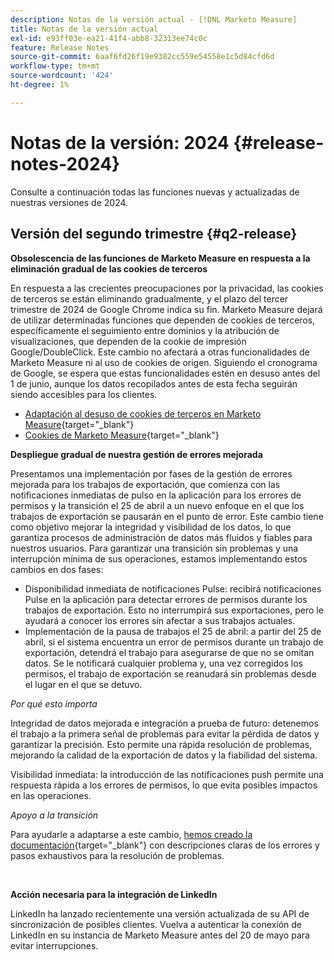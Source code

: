 ```yaml
---
description: Notas de la versión actual - [!DNL Marketo Measure]
title: Notas de la versión actual
exl-id: e93ff03e-ea21-41f4-abb8-32313ee74c0c
feature: Release Notes
source-git-commit: 6aaf6fd26f19e9382cc559e54558e1c5d84cfd6d
workflow-type: tm+mt
source-wordcount: '424'
ht-degree: 1%

---
```


# Notas de la versión: 2024 {#release-notes-2024}

Consulte a continuación todas las funciones nuevas y actualizadas de nuestras versiones de 2024.

## Versión del segundo trimestre {#q2-release}

<p>

**Obsolescencia de las funciones de Marketo Measure en respuesta a la eliminación gradual de las cookies de terceros**

En respuesta a las crecientes preocupaciones por la privacidad, las cookies de terceros se están eliminando gradualmente, y el plazo del tercer trimestre de 2024 de Google Chrome indica su fin. Marketo Measure dejará de utilizar determinadas funciones que dependen de cookies de terceros, específicamente el seguimiento entre dominios y la atribución de visualizaciones, que dependen de la cookie de impresión Google/DoubleClick. Este cambio no afectará a otras funcionalidades de Marketo Measure ni al uso de cookies de origen. Siguiendo el cronograma de Google, se espera que estas funcionalidades estén en desuso antes del 1 de junio, aunque los datos recopilados antes de esta fecha seguirán siendo accesibles para los clientes.

* [Adaptación al desuso de cookies de terceros en Marketo Measure](https://nation.marketo.com/t5/employee-blogs/adapting-to-third-party-cookie-deprecation-in-marketo-measure/ba-p/345110){target="_blank"}
* [Cookies de Marketo Measure](/help/marketo-measure-tracking/setting-up-tracking/marketo-measure-cookies.md){target="_blank"}

**Despliegue gradual de nuestra gestión de errores mejorada**

Presentamos una implementación por fases de la gestión de errores mejorada para los trabajos de exportación, que comienza con las notificaciones inmediatas de pulso en la aplicación para los errores de permisos y la transición el 25 de abril a un nuevo enfoque en el que los trabajos de exportación se pausarán en el punto de error. Este cambio tiene como objetivo mejorar la integridad y visibilidad de los datos, lo que garantiza procesos de administración de datos más fluidos y fiables para nuestros usuarios. Para garantizar una transición sin problemas y una interrupción mínima de sus operaciones, estamos implementando estos cambios en dos fases:

* Disponibilidad inmediata de notificaciones Pulse: recibirá notificaciones Pulse en la aplicación para detectar errores de permisos durante los trabajos de exportación. Esto no interrumpirá sus exportaciones, pero le ayudará a conocer los errores sin afectar a sus trabajos actuales.
* Implementación de la pausa de trabajos el 25 de abril: a partir del 25 de abril, si el sistema encuentra un error de permisos durante un trabajo de exportación, detendrá el trabajo para asegurarse de que no se omitan datos. Se le notificará cualquier problema y, una vez corregidos los permisos, el trabajo de exportación se reanudará sin problemas desde el lugar en el que se detuvo.

_Por qué esto importa_

Integridad de datos mejorada e integración a prueba de futuro: detenemos el trabajo a la primera señal de problemas para evitar la pérdida de datos y garantizar la precisión. Esto permite una rápida resolución de problemas, mejorando la calidad de la exportación de datos y la fiabilidad del sistema.

Visibilidad inmediata: la introducción de las notificaciones push permite una respuesta rápida a los errores de permisos, lo que evita posibles impactos en las operaciones.

_Apoyo a la transición_

Para ayudarle a adaptarse a este cambio, [hemos creado la documentación](/help/configuration-and-setup/getting-started-with-marketo-measure/error-notifications.md){target="_blank"} con descripciones claras de los errores y pasos exhaustivos para la resolución de problemas.

<br>

**Acción necesaria para la integración de LinkedIn**

LinkedIn ha lanzado recientemente una versión actualizada de su API de sincronización de posibles clientes. Vuelva a autenticar la conexión de LinkedIn en su instancia de Marketo Measure antes del 20 de mayo para evitar interrupciones.


